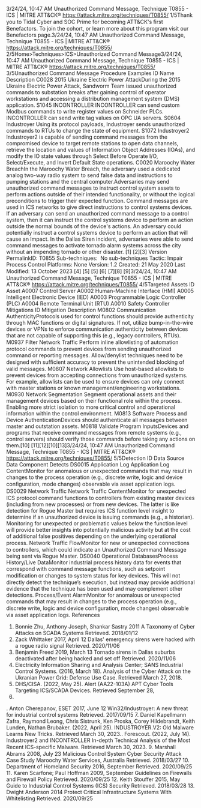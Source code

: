 3/24/24, 10:47 AM Unauthorized Command Message, Technique T0855 - ICS | MITRE ATT&CK®
https://attack.mitre.org/techniques/T0855/ 1/5Thank you to Tidal Cyber and SOC Prime for becoming ATT&CK's ﬁrst Benefactors. To join the cohort, or learn more about this program visit our
Benefactors page.3/24/24, 10:47 AM Unauthorized Command Message, Technique T0855 - ICS | MITRE ATT&CK®
https://attack.mitre.org/techniques/T0855/ 2/5Home>Techniques>ICS>Unauthorized Command Message3/24/24, 10:47 AM Unauthorized Command Message, Technique T0855 - ICS | MITRE ATT&CK®
https://attack.mitre.org/techniques/T0855/ 3/5Unauthorized Command Message
Procedure Examples
ID Name Description
C0028 2015 Ukraine Electric
Power AttackDuring the 2015 Ukraine Electric Power Attack, Sandworm Team issued unauthorized commands to
substation breaks after gaining control of operator workstations and accessing a distribution
management system (DMS) application. 
S1045 INCONTROLLER INCONTROLLER can send custom Modbus commands to write register values on Schneider PLCs.
INCONTROLLER can send write tag values on OPC UA servers.
S0604 Industroyer Using its protocol payloads, Industroyer sends unauthorized commands to RTUs to change the state
of equipment. 
S1072 Industroyer2 Industroyer2 is capable of sending command messages from the compromised device to target
remote stations to open data channels, retrieve the location and values of Information Object
Addresses (IOAs), and modify the IO state values through Select Before Operate I/O, Select/Execute,
and Invert Default State operations.
C0020 Maroochy Water
BreachIn the Maroochy Water Breach, the adversary used a dedicated analog two-way radio system to send
false data and instructions to pumping stations and the central computer.Adversaries may send unauthorized command messages to instruct control system assets to perform actions outside of their intended
functionality, or without the logical preconditions to trigger their expected function. Command messages are used in ICS networks to give
direct instructions to control systems devices. If an adversary can send an unauthorized command message to a control system, then it can
instruct the control systems device to perform an action outside the normal bounds of the device's actions. An adversary could potentially
instruct a control systems device to perform an action that will cause an Impact. 
In the Dallas Siren incident, adversaries were able to send command messages to activate tornado alarm systems across the city without an
impending tornado or other disaster. [1]
[2][3]
Version PermalinkID: T0855
Sub-techniques:  No sub-techniques
 
Tactic: Impair Process Control
 
Platforms: None
Version: 1.2
Created: 21 May 2020
Last Modiﬁed: 13 October 2023
[4]
[5]
[5]
[6]
[7][8]
[9]3/24/24, 10:47 AM Unauthorized Command Message, Technique T0855 - ICS | MITRE ATT&CK®
https://attack.mitre.org/techniques/T0855/ 4/5Targeted Assets
ID Asset
A0007 Control Server
A0002 Human-Machine Interface (HMI)
A0005 Intelligent Electronic Device (IED)
A0003 Programmable Logic Controller (PLC)
A0004 Remote Terminal Unit (RTU)
A0010 Safety Controller
Mitigations
ID Mitigation Description
M0802 Communication
AuthenticityProtocols used for control functions should provide authenticity through MAC functions or digital
signatures. If not, utilize bump-in-the-wire devices or VPNs to enforce communication authenticity
between devices that are not capable of supporting this (e.g., legacy controllers, RTUs).
M0937 Filter Network Traﬃc Perform inline allowlisting of automation protocol commands to prevent devices from sending
unauthorized command or reporting messages. Allow/denylist techniques need to be designed
with suﬃcient accuracy to prevent the unintended blocking of valid messages.
M0807 Network Allowlists Use host-based allowlists to prevent devices from accepting connections from unauthorized
systems. For example, allowlists can be used to ensure devices can only connect with master
stations or known management/engineering workstations. 
M0930 Network Segmentation Segment operational assets and their management devices based on their functional role within
the process. Enabling more strict isolation to more critical control and operational information
within the control environment. 
M0813 Software Process and
Device AuthenticationDevices should authenticate all messages between master and outstation assets.
M0818 Validate Program
InputsDevices and programs that receive command messages from remote systems (e.g., control
servers) should verify those commands before taking any actions on them.[10]
[11][12][10][13]3/24/24, 10:47 AM Unauthorized Command Message, Technique T0855 - ICS | MITRE ATT&CK®
https://attack.mitre.org/techniques/T0855/ 5/5Detection
ID Data Source Data Component Detects
DS0015 Application Log Application Log
ContentMonitor for anomalous or unexpected commands that may result in changes to
the process operation (e.g., discrete write, logic and device conﬁguration, mode
changes) observable via asset application logs.
DS0029 Network Traﬃc Network Traﬃc
ContentMonitor for unexpected ICS protocol command functions to controllers from
existing master devices (including from new processes) or from new devices.
The latter is like detection for Rogue Master but requires ICS function level
insight to determine if an unauthorized device is issuing commands (e.g., a
historian).
Monitoring for unexpected or problematic values below the function level will
provide better insights into potentially malicious activity but at the cost of
additional false positives depending on the underlying operational process.
Network Traﬃc
FlowMonitor for new or unexpected connections to controllers, which could indicate
an Unauthorized Command Message being sent via Rogue Master.
DS0040 Operational DatabasesProcess
History/Live
DataMonitor industrial process history data for events that correspond with
command message functions, such as setpoint modiﬁcation or changes to
system status for key devices. This will not directly detect the technique’s
execution, but instead may provide additional evidence that the technique has
been used and may complement other detections.
Process/Event
AlarmMonitor for anomalous or unexpected commands that may result in changes to
the process operation (e.g., discrete write, logic and device conﬁguration, mode
changes) observable via asset application logs.
References
1. Bonnie Zhu, Anthony Joseph, Shankar Sastry 2011 A
Taxonomy of Cyber Attacks on SCADA Systems Retrieved.
2018/01/12
2. Zack Whittaker 2017, April 12 Dallas' emergency sirens were
hacked with a rogue radio signal Retrieved. 2020/11/06
3. Benjamin Freed 2019, March 13 Tornado sirens in Dallas
suburbs deactivated after being hacked and set off Retrieved.
2020/11/06
4. Electricity Information Sharing and Analysis Center; SANS
Industrial Control Systems. (2016, March 18). Analysis of the
Cyber Attack on the Ukranian Power Grid: Defense Use Case.
Retrieved March 27, 2018.
5. DHS/CISA. (2022, May 25). Alert (AA22-103A) APT Cyber
Tools Targeting ICS/SCADA Devices. Retrieved September 28,
2022.
 . Anton Cherepanov, ESET 2017, June 12 Win32/Industroyer: A
new threat for industrial control systems Retrieved.
2017/09/15
7. Daniel Kapellmann Zafra, Raymond Leong, Chris Sistrunk, Ken
Proska, Corey Hildebrandt, Keith Lunden, Nathan Brubaker.
(2022, April 25). INDUSTROYER.V2: Old Malware Learns New
Tricks. Retrieved March 30, 2023. . Forescout. (2022, July 14). Industroyer2 and INCONTROLLER
In-depth Technical Analysis of the Most Recent ICS-speciﬁc
Malware. Retrieved March 30, 2023.
9. Marshall Abrams 2008, July 23 Malicious Control System
Cyber Security Attack Case Study Maroochy Water Services,
Australia Retrieved. 2018/03/27
10. Department of Homeland Security 2016, September Retrieved.
2020/09/25
11. Karen Scarfone; Paul Hoffman 2009, September Guidelines on
Firewalls and Firewall Policy Retrieved. 2020/09/25
12. Keith Stouffer 2015, May Guide to Industrial Control Systems
(ICS) Security Retrieved. 2018/03/28
13. Dwight Anderson 2014 Protect Critical Infrastructure Systems
With Whitelisting Retrieved. 2020/09/25